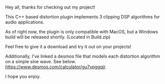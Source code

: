 Hey all, thanks for checking out my project! 

This C++ based distortion plugin implements 3 clipping DSP algorithms for audio applications. 

As of right now, the plugin is only compatible with MacOS, but a Windows build will be released shortly. (Located in Build.zip)

Feel free to give it a download and try it out on your projects!

Additionally, I've linked a desmos file that models each distortion algorithm on a simple sine wave. See below.
https://www.desmos.com/calculator/gu7vpggqjr

I hope you enjoy.
